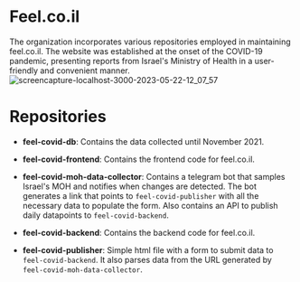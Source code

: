 # Feel.co.il
The organization incorporates various repositories employed in maintaining feel.co.il. The website was established at the onset of the COVID-19 pandemic, presenting reports from Israel's Ministry of Health in a user-friendly and convenient manner.
![screencapture-localhost-3000-2023-05-22-12_07_57](https://github.com/feel-covid/feel-covid-frontend/assets/30155843/d94c2c50-565c-4c5d-bf8e-dc8538bb360a)

# Repositories
* **feel-covid-db**: Contains the data collected until November 2021.
 
* **feel-covid-frontend**: Contains the frontend code for feel.co.il.

* **feel-covid-moh-data-collector**: Contains a telegram bot that samples Israel's MOH and notifies when changes are detected. The bot generates a link that points to `feel-covid-publisher` with all the necessary data to populate the form. Also contains an API to publish daily datapoints to `feel-covid-backend`.

* **feel-covid-backend**: Contains the backend code for feel.co.il.

* **feel-covid-publisher**: Simple html file with a form to submit data to `feel-covid-backend`. It also parses data from the URL generated by `feel-covid-moh-data-collector`.
